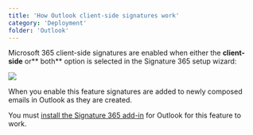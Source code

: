 ```yaml
---
title: 'How Outlook client-side signatures work'
category: 'Deployment'
folder: 'Outlook'
---
```


Microsoft 365 client-side signatures are enabled when either the **client-side** or** both** option is selected in the Signature 365 setup wizard:

![](https://s3.amazonaws.com/cdn.freshdesk.com/data/helpdesk/attachments/production/1137259262/original/Gly8fC2TTJB4tnCcYfigt5OzSypXL2Q8dw.png?1697098015)

When you enable this feature signatures are added to newly composed emails in Outlook as they are created.

You must [install the Signature 365 add-in](https://support.signature365.com/en/support/solutions/articles/1000298646) for Outlook for this feature to work.